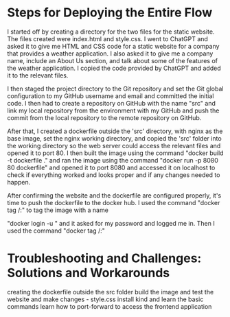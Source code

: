# Steps for Deploying the Entire Flow
I started off by creating a directory for the two files for the static website. The files created were index.html and style.css. I went to ChatGPT and asked it to give me HTML and CSS code for a static website for a company that provides a weather application. I also asked it to give me a company name, include an About Us section, and talk about some of the features of the weather application. I copied the code provided by ChatGPT and added it to the relevant files. 

I then staged the project directory to the Git repository and set the Git global configuration to my GitHub username and email and committed the initial code. I then had to create a repository on GitHub with the name "src" and link my local repository from the environment with my GitHub and push the commit from the local repository to the remote repository on GitHub.

After that, I created a dockerfile outside the 'src' directory, with nginx as the base image, set the nginx working directory, and copied the 'src' folder into the working directory so the web server could access the relevant files and opened it to port 80. I then built the image using the command "docker build -t dockerfile ." and ran the image using the command "docker run -p 8080 80 dockerfile" and opened it to port 8080 and accessed it on localhost to check if everything worked and looks proper and if any changes needed to happen. 

After confirming the website and the dockerfile are configured properly, it's time to push the dockerfile to the docker hub. I used the command "docker tag <your-image-name> <your-dockerhub-username>/<your-repository-name>:<tag>" to tag the image with a name 

"docker login -u <username>" and it asked for my password and logged me in. Then I used the command "docker tag <your-image-name> <your-dockerhub-username>/<your-repository-name>:<tag>" 

# Troubleshooting and Challenges: Solutions and Workarounds

creating the dockerfile outside the src folder
build the image and test the website and make changes - style.css
install kind and learn the basic commands
learn how to port-forward to access the frontend application
